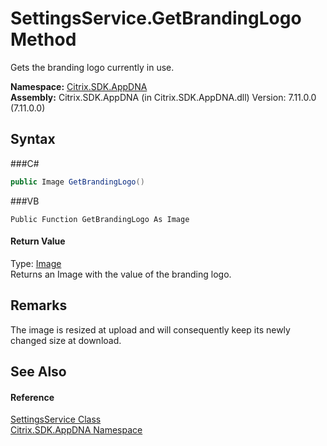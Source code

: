 # SettingsService.GetBrandingLogo Method 
 

Gets the branding logo currently in use.

**Namespace:**&nbsp;<a href="N_Citrix_SDK_AppDNA">Citrix.SDK.AppDNA</a><br />**Assembly:**&nbsp;Citrix.SDK.AppDNA (in Citrix.SDK.AppDNA.dll) Version: 7.11.0.0 (7.11.0.0)

## Syntax

###C#
```csharp
public Image GetBrandingLogo()
```

###VB
```vbnet
Public Function GetBrandingLogo As Image
```


#### Return Value
Type: <a href="http://msdn2.microsoft.com/en-us/library/k7e7b2kd" target="_blank">Image</a><br />Returns an Image with the value of the branding logo.

## Remarks
The image is resized at upload and will consequently keep its newly changed size at download.

## See Also


#### Reference
<a href="T_Citrix_SDK_AppDNA_SettingsService">SettingsService Class</a><br /><a href="N_Citrix_SDK_AppDNA">Citrix.SDK.AppDNA Namespace</a><br />